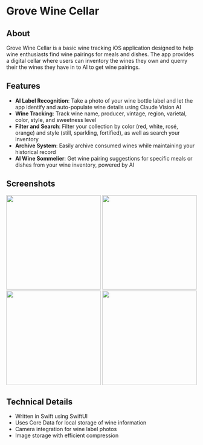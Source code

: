 # Grove Wine Cellar

## About

Grove Wine Cellar is a basic wine tracking iOS application designed to help wine enthusiasts find wine pairings for meals and dishes. The app provides a digital cellar where users can inventory the wines they own and querry their the wines they have in to AI to get wine pairings.

## Features

- **AI Label Recognition**: Take a photo of your wine bottle label and let the app identify and auto-populate wine details using Claude Vision AI
- **Wine Tracking**: Track wine name, producer, vintage, region, varietal, color, style, and sweetness level
- **Filter and Search**: Filter your collection by color (red, white, rosé, orange) and style (still, sparkling, fortified), as well as search your inventory
- **Archive System**: Easily archive consumed wines while maintaining your historical record
- **AI Wine Sommelier**: Get wine pairing suggestions for specific meals or dishes from your wine inventory, powered by AI

## Screenshots

<img src="https://github.com/user-attachments/assets/574f137c-2d49-4f5b-b347-a5a175b2320b" width="250"> <img src="https://github.com/user-attachments/assets/60550aa1-b602-4f1e-b282-a107e7dbc2db" width="250"> <img src="https://github.com/user-attachments/assets/1c6b2411-8509-419e-bb41-338f11788ac6" width="250">
<img src="https://github.com/user-attachments/assets/f8305551-9cfd-42cd-8d2e-994c4e6d6a61" width="250">



## Technical Details

- Written in Swift using SwiftUI
- Uses Core Data for local storage of wine information
- Camera integration for wine label photos
- Image storage with efficient compression
